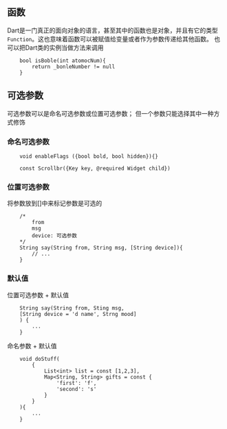 ## 函数
Dart是一门真正的面向对象的语言，甚至其中的函数也是对象，并且有它的类型`Function`。这也意味着函数可以被赋值给变量或者作为参数传递给其他函数。
也可以把Dart类的实例当做方法来调用

```
    bool isBoble(int atomocNum){
        return _bonleNumber != null
    }
```

## 可选参数

可选参数可以是命名可选参数或位置可选参数；
但一个参数只能选择其中一种方式修饰

### 命名可选参数
```
    void enableFlags ({bool bold, bool hidden}){}

    const Scrollbr({Key key, @required Widget child})
```

### 位置可选参数
将参数放到[]中来标记参数是可选的
```
    /*
        from
        msg
        device: 可选参数
    */
    String say(String from, String msg, [String device]){
        // ...
    }
```

### 默认值
位置可选参数 + 默认值
```
    String say(String from, Sting msg,
    [String device = 'd name', Strng mood]
    ) {
        ...
    }
```

命名参数 + 默认值
```
    void doStuff(
        {
            List<int> list = const [1,2,3],
            Map<String, String> gifts = const {
                'first': 'f',
                'second': 's'
            }
        }
    ){
        ...
    }
```